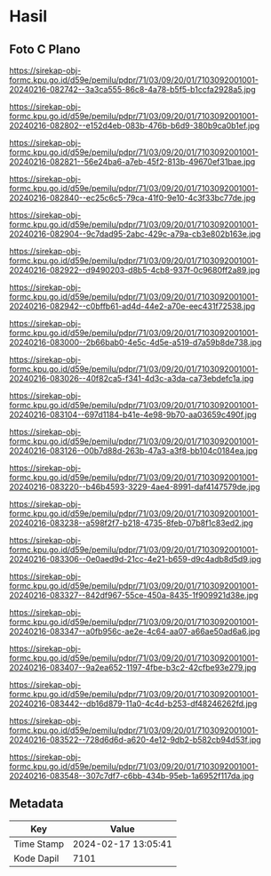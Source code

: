 # Hasil

## Foto C Plano

https://sirekap-obj-formc.kpu.go.id/d59e/pemilu/pdpr/71/03/09/20/01/7103092001001-20240216-082742--3a3ca555-86c8-4a78-b5f5-b1ccfa2928a5.jpg

https://sirekap-obj-formc.kpu.go.id/d59e/pemilu/pdpr/71/03/09/20/01/7103092001001-20240216-082802--e152d4eb-083b-476b-b6d9-380b9ca0b1ef.jpg

https://sirekap-obj-formc.kpu.go.id/d59e/pemilu/pdpr/71/03/09/20/01/7103092001001-20240216-082821--56e24ba6-a7eb-45f2-813b-49670ef31bae.jpg

https://sirekap-obj-formc.kpu.go.id/d59e/pemilu/pdpr/71/03/09/20/01/7103092001001-20240216-082840--ec25c6c5-79ca-41f0-9e10-4c3f33bc77de.jpg

https://sirekap-obj-formc.kpu.go.id/d59e/pemilu/pdpr/71/03/09/20/01/7103092001001-20240216-082904--9c7dad95-2abc-429c-a79a-cb3e802b163e.jpg

https://sirekap-obj-formc.kpu.go.id/d59e/pemilu/pdpr/71/03/09/20/01/7103092001001-20240216-082922--d9490203-d8b5-4cb8-937f-0c9680ff2a89.jpg

https://sirekap-obj-formc.kpu.go.id/d59e/pemilu/pdpr/71/03/09/20/01/7103092001001-20240216-082942--c0bffb61-ad4d-44e2-a70e-eec431f72538.jpg

https://sirekap-obj-formc.kpu.go.id/d59e/pemilu/pdpr/71/03/09/20/01/7103092001001-20240216-083000--2b66bab0-4e5c-4d5e-a519-d7a59b8de738.jpg

https://sirekap-obj-formc.kpu.go.id/d59e/pemilu/pdpr/71/03/09/20/01/7103092001001-20240216-083026--40f82ca5-f341-4d3c-a3da-ca73ebdefc1a.jpg

https://sirekap-obj-formc.kpu.go.id/d59e/pemilu/pdpr/71/03/09/20/01/7103092001001-20240216-083104--697d1184-b41e-4e98-9b70-aa03659c490f.jpg

https://sirekap-obj-formc.kpu.go.id/d59e/pemilu/pdpr/71/03/09/20/01/7103092001001-20240216-083126--00b7d88d-263b-47a3-a3f8-bb104c0184ea.jpg

https://sirekap-obj-formc.kpu.go.id/d59e/pemilu/pdpr/71/03/09/20/01/7103092001001-20240216-083220--b46b4593-3229-4ae4-8991-daf4147579de.jpg

https://sirekap-obj-formc.kpu.go.id/d59e/pemilu/pdpr/71/03/09/20/01/7103092001001-20240216-083238--a598f2f7-b218-4735-8feb-07b8f1c83ed2.jpg

https://sirekap-obj-formc.kpu.go.id/d59e/pemilu/pdpr/71/03/09/20/01/7103092001001-20240216-083306--0e0aed9d-21cc-4e21-b659-d9c4adb8d5d9.jpg

https://sirekap-obj-formc.kpu.go.id/d59e/pemilu/pdpr/71/03/09/20/01/7103092001001-20240216-083327--842df967-55ce-450a-8435-1f909921d38e.jpg

https://sirekap-obj-formc.kpu.go.id/d59e/pemilu/pdpr/71/03/09/20/01/7103092001001-20240216-083347--a0fb956c-ae2e-4c64-aa07-a66ae50ad6a6.jpg

https://sirekap-obj-formc.kpu.go.id/d59e/pemilu/pdpr/71/03/09/20/01/7103092001001-20240216-083407--9a2ea652-1197-4fbe-b3c2-42cfbe93e279.jpg

https://sirekap-obj-formc.kpu.go.id/d59e/pemilu/pdpr/71/03/09/20/01/7103092001001-20240216-083442--db16d879-11a0-4c4d-b253-df48246262fd.jpg

https://sirekap-obj-formc.kpu.go.id/d59e/pemilu/pdpr/71/03/09/20/01/7103092001001-20240216-083522--728d6d6d-a620-4e12-9db2-b582cb94d53f.jpg

https://sirekap-obj-formc.kpu.go.id/d59e/pemilu/pdpr/71/03/09/20/01/7103092001001-20240216-083548--307c7df7-c6bb-434b-95eb-1a6952f117da.jpg


## Metadata

| Key        | Value               |
| ---------- | ------------------- |
| Time Stamp | 2024-02-17 13:05:41 |
| Kode Dapil | 7101                |



